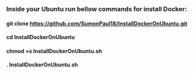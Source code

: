 ### Inside your Ubuntu run bellow commands for install Docker: 
#### git clone https://github.com/SumonPaul18/InstallDockerOnUbuntu.git
#### cd InstallDockerOnUbuntu
#### chmod +x InstallDockerOnUbuntu.sh
#### . InstallDockerOnUbuntu.sh
